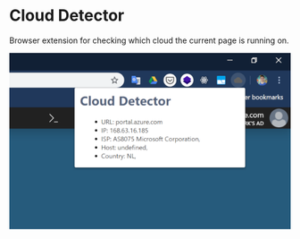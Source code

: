 # Cloud Detector

Browser extension for checking which cloud the current page is running on.

![Screenshot](screenshot.png)
